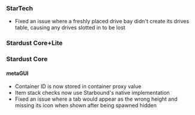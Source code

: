 ### StarTech
- Fixed an issue where a freshly placed drive bay didn't create its drives table, causing any drives slotted in to be lost

### Stardust Core+Lite

### Stardust Core

#### metaGUI
- Container ID is now stored in container proxy value
- Item stack checks now use Starbound's native implementation
- Fixed an issue where a tab would appear as the wrong height and missing its icon when shown after being spawned hidden
